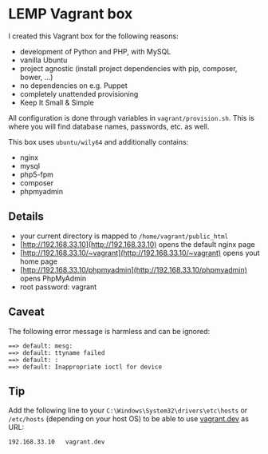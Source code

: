 # LEMP Vagrant box

I created this Vagrant box for the following reasons:

* development of Python and PHP, with MySQL
* vanilla Ubuntu
* project agnostic (install project dependencies with pip, composer, bower, ...)
* no dependencies on e.g. Puppet
* completely unattended provisioning
* Keep It Small & Simple

All configuration is done through variables in `vagrant/provision.sh`. This is where you will find database names, passwords, etc. as well.

This box uses `ubuntu/wily64` and additionally contains:

* nginx
* mysql
* php5-fpm
* composer
* phpmyadmin

## Details

* your current directory is mapped to `/home/vagrant/public_html`
* [http://192.168.33.10](http://192.168.33.10) opens the default nginx page
* [http://192.168.33.10/~vagrant](http://192.168.33.10/~vagrant) opens yout home page
* [http://192.168.33.10/phpmyadmin](http://192.168.33.10/phpmyadmin) opens PhpMyAdmin
* root password: vagrant

## Caveat

The following error message is harmless and can be ignored:

    ==> default: mesg:
    ==> default: ttyname failed
    ==> default: :
    ==> default: Inappropriate ioctl for device

## Tip

Add the following line to your `C:\Windows\System32\drivers\etc\hosts` or `/etc/hosts` (depending on your host OS) to be able to use [vagrant.dev](http://vagrant.dev) as URL:

    192.168.33.10	vagrant.dev
